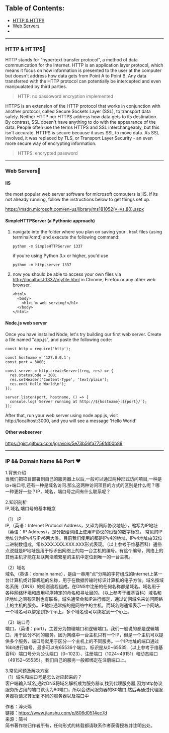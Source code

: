 ## Table of Contents:  
- [HTTP & HTTPS](#http--httpsnail_care)
- [Web Servers](#web-serversschool_satchel)
- []()

----
### HTTP & HTTPS:nail_care:
HTTP stands for "hypertext transfer protocol", a method of data communication for the Internet. HTTP is an application layer protocol, which means it focus on how information is presented to the user at the computer but doesn't address how data gets from Point A to Point B. Any data transferred with the HTTP protocol can potentially be intercepted and even manipualated by third parties.  

> HTTP: no passoword encryption implemented

HTTPS is an extension of the HTTP protocol that works in conjunction with another protocol, called Secure Sockets Layer (SSL), to transport data safely. Neither HTTP nor HTTPS address how data gets to its destination. By contrast, SSL doesn't have anything to do with the appearance of the data. 
People often use the terms HTTPS and SSL interchangeably, but this isn't accurate. HTTPS is secure because it uses SSL to move data. As SSL involved, it was replaced by TLS, or Transport Layer Security - an even more secure way of encrypting information.

> HTTPS: encrypted password

----
### Web Servers:school_satchel:
#### IIS 
the most popular web server software for microsoft computers is IIS. if its not already running, follow the instructions below to get things set up.

https://msdn.microsoft.com/en-us/library/ms181052(v=vs.80).aspx

#### SimpleHTTPServer (a Pythonic approach)
1.  navigate into the folder where you plan on saving your  `.html`  files (using terminal/cmd) and execute the following command:
    
        python -m SimpleHTTPServer 1337
    
    if you're using Python 3.x or higher, you'd use
    
        python -m http.server 1337
    
2.  now you should be able to access your own files via  [http://localhost:1337/myfile.html](http://localhost:1337/myfile.html)  in Chrome, Firefox or any other web browser.
    

        <html>
          <body>
            <h1>i'm web serving!</h1>
          </body>
        </html>

#### Node.js web server
Once you have installed Node, let's try building our first web server. Create a file named "app.js", and paste the following code:

	const http = require('http');

	const hostname = '127.0.0.1';
	const port = 3000;

	const server = http.createServer((req, res) => {
	  res.statusCode = 200;
	  res.setHeader('Content-Type', 'text/plain');
	  res.end('Hello World\n');
	});

	server.listen(port, hostname, () => {
	  console.log(`Server running at http://${hostname}:${port}/`);
	});
	
After that, run your web server using node app.js, visit http://localhost:3000, and you will see a message 'Hello World'
#### Other webserver
https://gist.github.com/jgravois/5e73b56fa7756fd00b89

----
### IP && Domain Name && Port :heart:

1.背景介绍  
当我们把项目部署到自己的服务器上以后,一般可以通过两种形式访问项目,一种是ip+端口号,还有一种是域名访问.那么这两种访问项目的方式的区别是什么呢？哪一种更好一些？IP，域名，端口号之间有什么联系呢？  

2.知识剖析  
IP,域名,端口号的基本概念  

（1） IP  
IP,（英语：Internet Protocol Address，又译为网际协议地址），缩写为IP地址（英语：IP Address），是分配给网络上使用IP协议的设备的数字标签。 常见的IP地址分为IPv4与IPv6两大类。目前我们使用的都是IPv4的地址，IPv4地址由32位二进制数组成，常以XXX.XXX.XXX.XXX形式表现。（以上参考于维基百科）通俗点说就是IP地址是用于标识出网络上的每一台主机的编号。有这个编号，网络上的其他主机才能在互联网浩若繁星的主机中定位到唯一的一台主机。  

（2）域名  
域名,（英语：domain name），是由一串用“点”分隔的字符组成的Internet上某一台计算机或计算机组的名称，用于在数据传输时标识计算机的电子方位。域名按域名系统（DNS）的规则流程组成。在DNS中注册的任何名称都是域名。域名用于各种网络环境和应用程序特定的命名和寻址目的。（以上参考于维基百科）域名和IP地址之间有区别也有联系，域名通常会和IP进行绑定，通过访问域名来访问网络上的主机的服务。IP地址通常指的是网络中的主机，而域名则通常表示一个网站，一个域名可以绑定到多个ip上，多个域名也可以绑定到一个ip上。  

（3）端口号  
端口，（英语：port），主要分为物理端口和逻辑端口。我们一般说的都是逻辑端口，用于区分不同的服务。因为网络中一台主机只有一个IP，但是一个主机可以提供多个服务，端口号就用于区分一个主机上的不同服务。一个IP地址的端口通过16bit进行编号，最多可以有65536个端口，标识是从0~65535.（以上参考于维基百科）端口号分为公认端口（0~1023）、注册端口（1024~49151）和动态端口（49152~65535）。我们自己的服务一般都绑定在注册端口上。  

3.常见问题及解决方案  
（1）域名和端口号是怎么对应起来的？  
客户端输入域名,通过DNS将域名解析成为服务器ip,找到代理服务器,因为http协议服务所占用的端口默认为80端口，所以会访问服务器的80端口,然后再通过代理服务器将请求转发到不同的服务器以及端口中

作者：淬火殇  
链接：https://www.jianshu.com/p/806d0514ec7d  
来源：简书  
简书著作权归作者所有，任何形式的转载都请联系作者获得授权并注明出处。  

